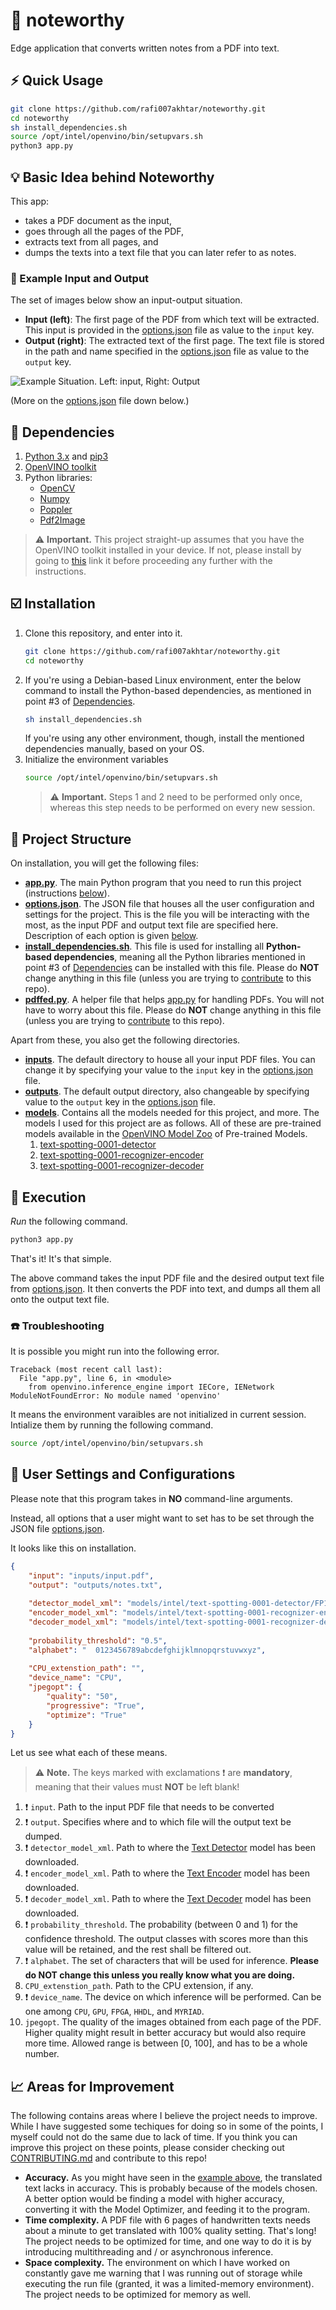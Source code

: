 # :pencil: noteworthy

Edge application that converts written notes from a PDF into text.

## :zap: Quick Usage
```sh
git clone https://github.com/rafi007akhtar/noteworthy.git
cd noteworthy
sh install_dependencies.sh
source /opt/intel/openvino/bin/setupvars.sh
python3 app.py
```

## :bulb: Basic Idea behind Noteworthy

This app:
- takes a PDF document as the input,
- goes through all the pages of the PDF,
- extracts text from all pages, and
- dumps the texts into a text file that you can later refer to as notes.

### :repeat: Example Input and Output
The set of images below show an input-output situation.
- **Input (left)**: The first page of the PDF from which text will be extracted. This input is provided in the [options.json](options.json) file as value to the `input` key.
- **Output (right)**: The extracted text of the first page. The text file is stored in the path and name specified in the [options.json](options.json) file as value to the `output` key.

<img src="images/example-situation.png" title="Example Situation. Left: input, Right: Output">

(More on the [options.json](options.json) file down below.)


## :black_square_button: Dependencies

1. [Python 3.x](https://www.python.org/) and [pip3](https://pip.pypa.io/en/stable/)
2. [OpenVINO toolkit](https://software.intel.com/en-us/openvino-toolkit/choose-download?)
3. Python libraries:
    - [OpenCV](https://opencv.org/)
    - [Numpy](https://numpy.org/)
    - [Poppler](https://pypi.org/project/python-poppler-qt5/)
    - [Pdf2Image](https://pypi.org/project/pdf2image/)

>:warning: **Important.** This project straight-up assumes that you have the OpenVINO toolkit installed in your device. If not, please install by going to [this](https://software.intel.com/en-us/openvino-toolkit/choose-download?) link it before proceeding any further with the instructions.

## :ballot_box_with_check: Installation
1. Clone this repository, and enter into it.
    ```sh
    git clone https://github.com/rafi007akhtar/noteworthy.git
    cd noteworthy
    ```
2. If you're using a Debian-based Linux environment, enter the below command to install the Python-based dependencies, as mentioned in point #3 of [Dependencies](#black_square_button-dependencies).
    ```sh
    sh install_dependencies.sh
    ```
    If you're using any other environment, though, install the mentioned dependencies manually, based on your OS.
3. Initialize the environment variables
    ```sh
    source /opt/intel/openvino/bin/setupvars.sh
    ```
     >:warning: **Important.** Steps 1 and 2 need to be performed only once, whereas this step needs to be performed on every new session.

## :open_file_folder: Project Structure

On installation, you will get the following files:
- **[app.py](app.py)**. The main Python program that you need to run this project (instructions [below](#runner-execution)).
- **[options.json](options.json)**. The JSON file that houses all the user configuration and settings for the project. This is the file you will be interacting with the most, as the input PDF and output text file are specified here. Description of each option is given [below](#floppy_disk-user-settings-and-configurations).
- **[install_dependencies.sh](install_dependencies.sh)**. This file is used for installing all **Python-based dependencies**, meaning all the Python libraries mentioned in point #3 of [Dependencies](#black_square_button-dependencies) can be installed with this file. Please do **NOT** change anything in this file (unless you are trying to [contribute](CONTRIBUTING.md) to this repo).
- **[pdffed.py](pdffed.py)**. A helper file that helps [app.py](app.py) for handling PDFs. You will not have to worry about this file. Please do **NOT** change anything in this file (unless you are trying to [contribute](CONTRIBUTING.md) to this repo).

Apart from these, you also get the following directories.
- **[inputs](inputs/)**. The default directory to house all your input PDF files. You can change it by specifying your value to the `input` key in the [options.json](options.json) file.
- **[outputs](outputs/)**. The default output directory, also changeable by specifying value to the `output` key in the [options.json](options.json) file.
- **[models](models/)**. Contains all the models needed for this project, and more. The models I used for this project are as follows. All of these are pre-trained models available in the [OpenVINO Model Zoo](http://docs.openvinotoolkit.org/latest/_models_intel_index.html) of Pre-trained Models.
    1. [text-spotting-0001-detector](http://docs.openvinotoolkit.org/latest/_models_intel_text_spotting_0001_detector_description_text_spotting_0001_detector.html)
    2. [text-spotting-0001-recognizer-encoder](http://docs.openvinotoolkit.org/latest/_models_intel_text_spotting_0001_recognizer_encoder_description_text_spotting_0001_recognizer_encoder.html)
    3. [text-spotting-0001-recognizer-decoder](http://docs.openvinotoolkit.org/latest/_models_intel_text_spotting_0001_recognizer_decoder_description_text_spotting_0001_recognizer_decoder.html)

## :runner: Execution
_Run_ the following command.
```sh
python3 app.py
```
That's it! It's that simple.

The above command takes the input PDF file and the desired output text file from [options.json](options.json). It then converts the PDF into text, and dumps all them all onto the output text file.

### :phone: Troubleshooting
It is possible you might run into the following error.
```
Traceback (most recent call last):
  File "app.py", line 6, in <module>
    from openvino.inference_engine import IECore, IENetwork
ModuleNotFoundError: No module named 'openvino'
```
It means the environment varaibles are not initialized in current session. Intialize them by running the following command.
```sh
source /opt/intel/openvino/bin/setupvars.sh
```


## :floppy_disk: User Settings and Configurations
Please note that this program takes in **NO** command-line arguments.

Instead, all options that a user might want to set has to be set through the JSON file [options.json](options.json).

It looks like this on installation.
```json
{
    "input": "inputs/input.pdf",
    "output": "outputs/notes.txt",
    
    "detector_model_xml": "models/intel/text-spotting-0001-detector/FP16/text-spotting-0001-detector.xml",
    "encoder_model_xml": "models/intel/text-spotting-0001-recognizer-encoder/FP16/text-spotting-0001-recognizer-encoder.xml",
    "decoder_model_xml": "models/intel/text-spotting-0001-recognizer-decoder/FP16/text-spotting-0001-recognizer-decoder.xml",
    
    "probability_threshold": "0.5",
    "alphabet": "  0123456789abcdefghijklmnopqrstuvwxyz",
    
    "CPU_extenstion_path": "",
    "device_name": "CPU",
    "jpegopt": {
        "quality": "50",
        "progressive": "True",
        "optimize": "True"
    }
}
```

Let us see what each of these means. 
>:warning: **Note.** The keys marked with exclamations :exclamation: are **mandatory**, meaning that their values must **NOT** be left blank!

1. :exclamation: `input`. Path to the input PDF file that needs to be converted
2. :exclamation: `output`. Specifies where and to which file will the output text be dumped.
3. :exclamation: `detector_model_xml`. Path to where the [Text Detector](http://docs.openvinotoolkit.org/latest/_models_intel_text_spotting_0001_detector_description_text_spotting_0001_detector.html) model has been downloaded.
4. :exclamation: `encoder_model_xml`. Path to where the [Text Encoder](http://docs.openvinotoolkit.org/latest/_models_intel_text_spotting_0001_recognizer_decoder_description_text_spotting_0001_recognizer_decoder.html) model has been downloaded.
5. :exclamation: `decoder_model_xml`. Path to where the [Text Decoder](http://docs.openvinotoolkit.org/latest/_models_intel_text_spotting_0001_recognizer_decoder_description_text_spotting_0001_recognizer_decoder.html) model has been downloaded.
6. :exclamation: `probability_threshold`. The probability (between 0 and 1) for the confidence threshold. The output classes with scores more than this value will be retained, and the rest shall be filtered out.
7. :exclamation: `alphabet`. The set of characters that will be used for inference. **Please do NOT change this unless you really know what you are doing.**
8. `CPU_extenstion_path`. Path to the CPU extension, if any.
9. :exclamation: `device_name`. The device on which inference will be performed. Can be one among `CPU`, `GPU`, `FPGA`, `HHDL`, and `MYRIAD`.
10. `jpegopt`. The quality of the images obtained from each page of the PDF. Higher quality might result in better accuracy but would also require more time. Allowed range is between [0, 100], and has to be a whole number.

## :chart_with_upwards_trend: Areas for Improvement
The following contains areas where I believe the project needs to improve. While I have suggested some techiques for doing so in some of the points, I myself could not do the same due to lack of time. If you think you can improve this project on these points, please consider checking out [CONTRIBUTING.md](CONTRIBUTING.md) and contribute to this repo!

- **Accuracy.** As you might have seen in the [example above](#repeat-example-input-and-output), the translated text lacks in accuracy. This is probably because of the models chosen. A better option would be finding a model with higher accuracy, converting it with the Model Optimizer, and feeding it to the program.
- **Time complexity.** A PDF file with 6 pages of handwritten texts needs about a minute to get translated with 100% quality setting. That's long! The project needs to be optimized for time, and one way to do it is by introducing multithreading and / or asynchronous inference.
- **Space complexity.** The environment on which I have worked on constantly gave me warning that I was running out of storage while executing the run file (granted, it was a limited-memory environment). The project needs to be optimized for memory as well.

